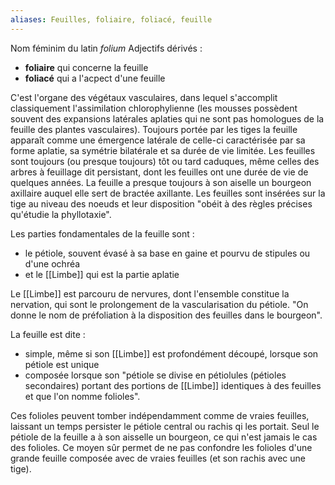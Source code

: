 ```yaml
---
aliases: Feuilles, foliaire, foliacé, feuille
---
```


Nom féminim
du latin *folium*
Adjectifs dérivés :
- **foliaire** qui concerne la feuille
- **foliacé** qui a l'acpect d'une feuille

C'est l'organe des végétaux vasculaires, dans lequel s'accomplit classiquement l'assimilation chlorophylienne (les mousses possèdent souvent des expansions latérales aplaties qui ne sont pas homologues de la feuille des plantes vasculaires).
Toujours portée par les tiges la feuille apparaît comme une émergence latérale de celle-ci caractérisée par sa forme aplatie, sa symétrie bilatérale et sa durée de vie limitée. 
Les feuilles sont toujours (ou presque toujours) tôt ou tard caduques, même celles des arbres à feuillage dit persistant, dont les feuilles ont une durée de vie de quelques années. 
La feuille a presque toujours à son aiselle un bourgeon axillaire auquel elle sert de bractée axillante.
Les feuilles sont insérées sur la tige au niveau des noeuds et leur disposition "obéit à des règles précises qu'étudie la phyllotaxie".

Les parties fondamentales de la feuille sont :
- le pétiole, souvent évasé à sa base en gaine et pourvu de stipules ou d'une ochréa
- et le [[Limbe]] qui est la partie aplatie

Le [[Limbe]] est parcouru de nervures, dont l'ensemble constitue la nervation, qui sont le prolongement de la vascularisation du pétiole.
"On donne le nom de préfoliation à la disposition des feuilles dans le bourgeon".

La feuille est dite :
- simple, même si son [[Limbe]] est profondément découpé, lorsque son pétiole est  unique
- composée lorsque son "pétiole se divise en pétiolules (pétioles secondaires) portant des portions de [[Limbe]] identiques à des feuilles et que l'on nomme folioles".

Ces folioles peuvent tomber indépendamment comme de vraies feuilles, laissant un temps persister le pétiole central ou rachis qi les portait. Seul le pétiole de la feuille a à son aisselle un bourgeon, ce qui n'est jamais le cas des folioles. Ce moyen sûr permet de ne pas confondre les folioles d'une grande feuille composée avec de vraies feuilles (et son rachis avec une tige).


